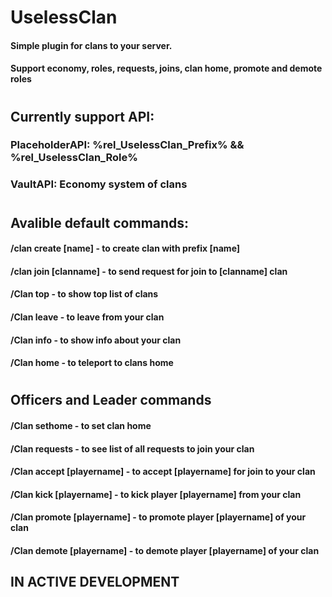 # UselessClan
#### Simple plugin for clans to your server. 
#### Support economy, roles, requests, joins, clan home, promote and demote roles
#
## Currently support API:
### PlaceholderAPI:   %rel_UselessClan_Prefix% && %rel_UselessClan_Role%
### VaultAPI:         Economy system of clans
#
## Avalible default commands:
#### /clan create [name]         - to create clan with prefix [name]
#### /clan join [clanname]       - to send request for join to [clanname] clan
#### /Clan top                   - to show top list of clans
#### /Clan leave                 - to leave from your clan
#### /Clan info                  - to show info about your clan
#### /Clan home                  - to teleport to clans home
#
## Officers and Leader commands
#### /Clan sethome               - to set clan home
#### /Clan requests              - to see list of all requests to join your clan
#### /Clan accept [playername]   - to accept [playername] for join to your clan
#### /Clan kick [playername]     - to kick player [playername] from your clan
#### /Clan promote [playername]  - to promote player [playername] of your clan
#### /Clan demote [playername]   - to demote player [playername] of your clan

## IN ACTIVE DEVELOPMENT

